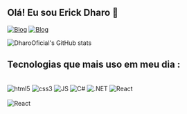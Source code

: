 ## Olá! Eu sou Erick Dharo 👋

[![Blog](https://img.shields.io/badge/Instagram-E4405F?style=for-the-badge&logo=instagram&logoColor=white)](https://www.instagram.com/erick_dharo/)
[![Blog](https://img.shields.io/badge/LinkedIn-0077B5?style=for-the-badge&logo=linkedin&logoColor=white)](https://www.linkedin.com/in/erick-d-haro-bandeira-b206061b9/)


![DharoOficial's GitHub stats](	https://github-readme-stats.vercel.app/api?username=DharoOficial&theme=blue-green)

## Tecnologias que mais uso em meu dia :

<div style="display: inline_block;"><br/>
    <img aling="center" alt="html5" src="https://img.shields.io/badge/HTML5-E34F26?style=for-the-badge&logo=html5&logoColor=white" />
    <img aling="center" alt="css3" src="https://img.shields.io/badge/CSS3-1572B6?style=for-the-badge&logo=css3&logoColor=whitee" />
    <img aling="center" alt="JS" src="https://img.shields.io/badge/JavaScript-F7DF1E?style=for-the-badge&logo=javascript&logoColor=black" />
    <img aling="center" alt="C#" src="https://img.shields.io/badge/C%23-239120?style=for-the-badge&logo=c-sharp&logoColor=white" />
    <img aling="center" alt=".NET" src="https://img.shields.io/badge/.NET-5C2D91?style=for-the-badge&logo=.net&logoColor=white" />
    <img aling="center" alt="React" src="https://img.shields.io/badge/React-20232A?style=for-the-badge&logo=react&logoColor=61DAFB" />
</div>
<br/>
    <img aling="center" alt="React" src="https://github-readme-stats.vercel.app/api/top-langs/?username=DharoOficial&theme=blue-green" />

